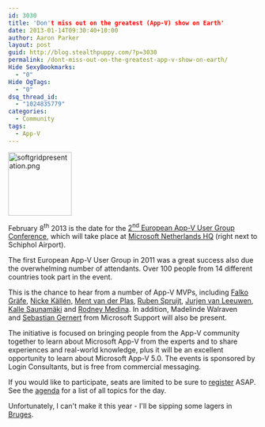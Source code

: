 ```yaml
---
id: 3030
title: 'Don't miss out on the greatest (App-V) show on Earth'
date: 2013-01-14T09:30:40+10:00
author: Aaron Parker
layout: post
guid: http://blog.stealthpuppy.com/?p=3030
permalink: /dont-miss-out-on-the-greatest-app-v-show-on-earth/
Hide SexyBookmarks:
  - "0"
Hide OgTags:
  - "0"
dsq_thread_id:
  - "1024835779"
categories:
  - Community
tags:
  - App-V
---
```

<img class="size-full wp-image-542 alignleft" alt="softgridpresentation.png" src="https://stealthpuppy.com/wp-content/uploads/2008/04/softgridpresentation.png" width="128" height="128" />

February 8<sup>th</sup> 2013 is the date for the <a href="http://www.amiando.com/appvug2013.html?page=795419" target="_blank">2<sup>nd</sup> European App-V User Group Conference</a>, which will take place at <a href="http://goo.gl/maps/6zkzc" target="_blank">Microsoft Netherlands HQ</a> (right next to Schiphol Airport).

The first European App-V User Group in 2011 was a great success also due the overwhelming number of attendants. Over 100 people from 14 different countries took part in the event.



This is the chance to hear from a number of App-V MVPs, including [Falko Gräfe](https://twitter.com/kirk_tn), [Nicke Källén,](https://twitter.com/znackattack) [Ment van der Plas](https://twitter.com/mentvanderplas), [Ruben Spruijt](https://twitter.com/rspruijt), [Jurjen van Leeuwen](https://twitter.com/Leodesk_IT), [Kalle Saunamäki](https://twitter.com/ksaunamaki) and [Rodney Medina](https://twitter.com/Rodney_Medina). In addition, Madelinde Walraven and <a href="http://blogs.msdn.com/b/sgern/" target="_blank">Sebastian Gernert</a> from Microsoft Support will also be present.

The initiative is focused on bringing people from the App-V community together to learn about Microsoft App-V from the experts and to share experiences and real-world knowledge, plus it will be an excellent opportunity to learn about Microsoft App-V 5.0. The events is sponsored by Login Consultants, but is free from commercial messaging.

If you would like to participate, seats are limited to be sure to <a href="http://www.amiando.com/appvug2013.html?page=795415" target="_blank">register</a> ASAP. See the <a href="http://www.amiando.com/appvug2013.html?page=795416" target="_blank">agenda</a> for a list of all topics for the day.

Unfortunately, I can't make it this year - I'll be sipping some lagers in <a href="http://goo.gl/maps/549Et" target="_blank">Bruges</a>.